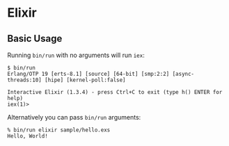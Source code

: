 # Elixir

## Basic Usage

Running `bin/run` with no arguments will run `iex`:

```
$ bin/run
Erlang/OTP 19 [erts-8.1] [source] [64-bit] [smp:2:2] [async-threads:10] [hipe] [kernel-poll:false]

Interactive Elixir (1.3.4) - press Ctrl+C to exit (type h() ENTER for help)
iex(1)>
```

Alternatively you can pass `bin/run` arguments:

```
% bin/run elixir sample/hello.exs
Hello, World!
```
